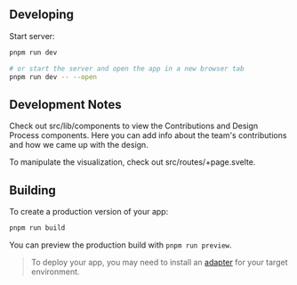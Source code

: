 ## Developing

Start server:

```bash
pnpm run dev

# or start the server and open the app in a new browser tab
pnpm run dev -- --open
```
## Development Notes

Check out src/lib/components to view the Contributions and Design Process components. Here you can add info about the team's contributions and how we came up with the design.

To manipulate the visualization, check out src/routes/+page.svelte.

## Building

To create a production version of your app:

```bash
pnpm run build
```

You can preview the production build with `pnpm run preview`.

> To deploy your app, you may need to install an [adapter](https://svelte.dev/docs/kit/adapters) for your target environment.
